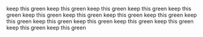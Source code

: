 keep this green
keep this green
keep this green
keep this green
keep this green
keep this green
keep this green
keep this green
keep this green
keep this green
keep this green
keep this green
keep this green
keep this green
keep this green
keep this green
